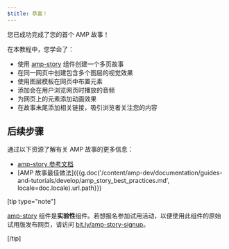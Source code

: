```yaml
---
$title: 恭喜！
---
```


您已成功完成了您的首个 AMP 故事！

在本教程中，您学会了：

- 使用 [amp-story](/zh_cn/docs/reference/components/amp-story.html) 组件创建一个多页故事
- 在同一网页中创建包含多个图层的视觉效果
- 使用图层模板在网页中布置元素
- 添加会在用户浏览网页时播放的音频
- 为网页上的元素添加动画效果
- 在故事末尾添加相关链接，吸引浏览者关注您的内容

## 后续步骤

通过以下资源了解有关 AMP 故事的更多信息：

- [amp-story 参考文档](/zh_cn/docs/reference/components/amp-story.html)
- [AMP 故事最佳做法]({{g.doc('/content/amp-dev/documentation/guides-and-tutorials/develop/amp_story_best_practices.md', locale=doc.locale).url.path}})

[tip type="note"]

[amp-story](/zh_cn/docs/reference/components/amp-story.html) 组件是**实验性**组件。若想报名参加试用活动，以便使用此组件的原始试用版发布网页，请访问 <a href="http://bit.ly/amp-story-signup">bit.ly/amp-story-signup</a>。

[/tip]

